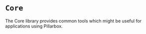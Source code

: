 # ``Core``

The Core library provides common tools which might be useful for applications using Pillarbox.

